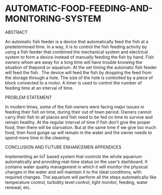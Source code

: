 # AUTOMATIC-FOOD-FEEDING-AND-MONITORING-SYSTEM

ABSTRACT

An automatic fish feeder is a device that automatically feed the fish at a
predetermined time. In a way, it is to control the fish feeding activity by using a
fish feeder that combined the mechanical system and electrical system to form a
device instead of manually feeding the fish by hand. Fish owners whom are away
for a long time will have trouble knowing the situation of thepond or aquarium.
At the set timing the automatic fish feeder will feed the fish . The device will feed
the fish by dropping the feed from the storage through a hole. The size of the hole
is controlled by a piece of block connected to a motor. A timer is used to control
the number of feeding time at an interval of time.

PROBLEM STATEMENT

In modern times, some of the fish owners were facing major issues in feeding their fish on
time, during their out of town period. Owners cannot carry their fish to all places and fish need
to be fed on time to survive and remain healthy. At the regular interval of time if fish don’t
give the proper food, then there will be starvation. But at the same time if we give too much
food, then food gunge up will remain in the water and the owner needs to spend more time in
the cleaning.

CONCLUSION AND FUTURE ENHANCEMEN APPENDICES

Implementing an IoT based system that controls the whole aquarium automatically and
providing real-time status on the user’s dashboard. It contains water quality management in
which it will monitor the physical changes in the water and will maintain it to the ideal
conditions, with required changes. The aquarium will perform all the steps automatically like
temperature control, turbidity level control, light monitor, feeding, water renewal, etc.

